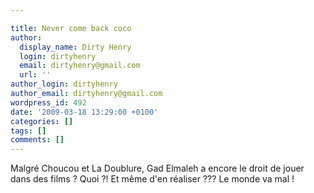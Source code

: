 ```yaml
---

title: Never come back coco
author:
  display_name: Dirty Henry
  login: dirtyhenry
  email: dirtyhenry@gmail.com
  url: ''
author_login: dirtyhenry
author_email: dirtyhenry@gmail.com
wordpress_id: 492
date: '2009-03-18 13:29:00 +0100'
categories: []
tags: []
comments: []
---
```

Malgré Choucou et La Doublure, Gad Elmaleh a encore le droit de jouer dans des films ? Quoi ?! Et même d'en réaliser ??? Le monde va mal !
